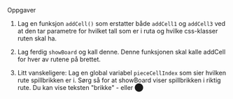 Oppgaver
1. Lag en funksjon `addCell()` som erstatter både `addCell1` og `addCell3`
   ved at den tar parametre for hvilket tall som er i ruta og
   hvilke css-klasser ruten skal ha.


2. Lag ferdig `showBoard` og kall denne. Denne funksjonen skal kalle 
   addCell for hver av rutene på brettet. 


3. Litt vanskeligere: Lag en global variabel `pieceCellIndex` som sier hvilken
   rute spillbrikken er i. Sørg så for at showBoard viser spillbrikken i 
   riktig rute. Du kan vise teksten "brikke" - eller ⬤
